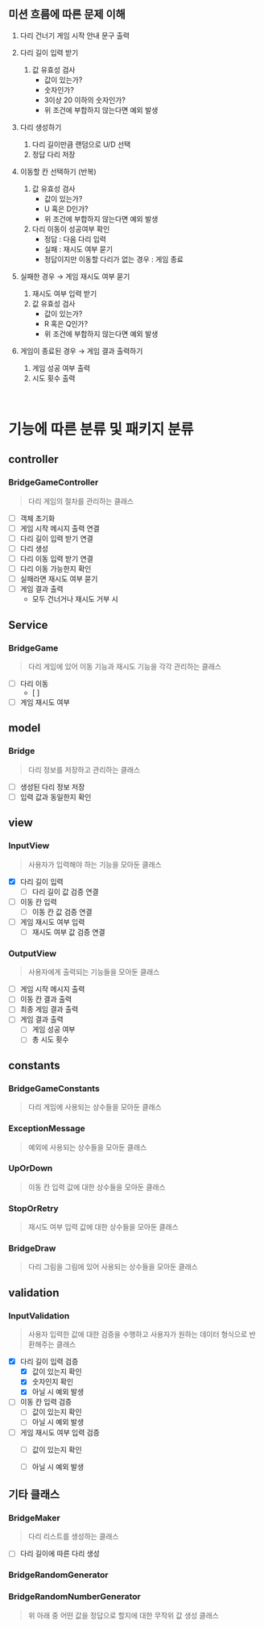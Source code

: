 ## 미션 흐름에 따른 문제 이해

1. 다리 건너기 게임 시작 안내 문구 출력


2. 다리 길이 입력 받기
    1. 값 유효성 검사
        - 값이 있는가?
        - 숫자인가?
        - 3이상 20 이하의 숫자인가?
        - 위 조건에 부합하지 않는다면 예외 발생


3. 다리 생성하기
    1. 다리 길이만큼 랜덤으로 U/D 선택
    2. 정답 다리 저장


4. 이동할 칸 선택하기 (반복)
    1. 값 유효성 검사
        - 값이 있는가?
        - U 혹은 D인가?
        - 위 조건에 부합하지 않는다면 예외 발생
    2. 다리 이동이 성공여부 확인
        - 정답 : 다음 다리 입력
        - 실패 : 재시도 여부 묻기
        - 정답이지만 이동할 다리가 없는 경우 : 게임 종료


5. 실패한 경우 → 게임 재시도 여부 묻기
    1. 재시도 여부 입력 받기
    2. 값 유효성 검사
        - 값이 있는가?
        - R 혹은 Q인가?
        - 위 조건에 부합하지 않는다면 예외 발생


6. 게임이 종료된 경우 → 게임 결과 출력하기
    1. 게임 성공 여부 출력
    2. 시도 횟수 출력

<br>

# 기능에 따른 분류 및 패키지 분류

## controller

### BridgeGameController

> 다리 게임의 절차를 관리하는 클래스
>
- [ ]  객체 초기화
- [ ]  게임 시작 메시지 출력 연결
- [ ]  다리 길이 입력 받기 연결
- [ ]  다리 생성
- [ ]  다리 이동 입력 받기 연결
- [ ]  다리 이동 가능한지 확인
- [ ]  실패라면 재시도 여부 묻기
- [ ]  게임 결과 출력
    - 모두 건너거나 재시도 거부 시

## Service

### BridgeGame

> 다리 게임에 있어 이동 기능과 재시도 기능을 각각 관리하는 클래스
>
- [ ]  다리 이동
    - [ ] 
- [ ]  게임 재시도 여부

## model

### Bridge

> 다리 정보를 저장하고 관리하는 클래스
>
- [ ]  생성된 다리 정보 저장
- [ ]  입력 값과 동일한지 확인

## view

### InputView

> 사용자가 입력해야 하는 기능을 모아둔 클래스
>
- [x]  다리 길이 입력
    - [ ]  다리 길이 값 검증 연결
- [ ]  이동 칸 입력
    - [ ]  이동 칸 값 검증 연결
- [ ]  게임 재시도 여부 입력
    - [ ]  재시도 여부 값 검증 연결

### OutputView

> 사용자에게 출력되는 기능들을 모아둔 클래스
>
- [ ]  게임 시작 메시지 출력
- [ ]  이동 칸 결과 출력
- [ ]  최종 게임 결과 출력
- [ ]  게임 결과 출력
    - [ ]  게임 성공 여부
    - [ ]  총 시도 횟수

## constants

### BridgeGameConstants

> 다리 게임에 사용되는 상수들을 모아둔 클래스
>

### ExceptionMessage

> 예외에 사용되는 상수들을 모아둔 클래스
>

### UpOrDown

> 이동 칸 입력 값에 대한 상수들을 모아둔 클래스
>

### StopOrRetry

> 재시도 여부 입력 값에 대한 상수들을 모아둔 클래스
>

### BridgeDraw

> 다리 그림을 그림에 있어 사용되는 상수들을 모아둔 클래스
>

## validation

### InputValidation

> 사용자 입력한 값에 대한 검증을 수행하고 사용자가 원하는 데이터 형식으로 반환해주는 클래스
>
- [x]  다리 길이 입력 검증
    - [x]  값이 있는지 확인
    - [x]  숫자인지 확인
    - [x]  아닐 시 예외 발생
- [ ]  이동 칸 입력 검증
    - [ ]  값이 있는지 확인
    - [ ]  아닐 시 예외 발생
- [ ]  게임 재시도 여부 입력 검증
    - [ ]  값이 있는지 확인
    - [ ]  아닐 시 예외 발생


## 기타 클래스

### BridgeMaker

> 다리 리스트를 생성하는 클래스
>
- [ ]  다리 길이에 따른 다리 생성

### **BridgeRandomGenerator**

### **BridgeRandomNumberGenerator**

> 위 아래 중 어떤 값을 정답으로 할지에 대한 무작위 값 생성 클래스
>
